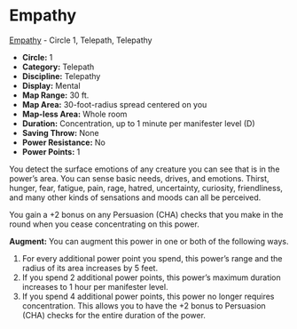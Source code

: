 # Empathy

[Empathy](/Psionics/E/Empathy.md) - Circle 1, Telepath, Telepathy

- **Circle:** 1
- **Category:** Telepath
- **Discipline:** Telepathy
- **Display:** Mental
- **Map Range:** 30 ft.
- **Map Area:** 30-foot-radius spread centered on you
- **Map-less Area:** Whole room
- **Duration:** Concentration, up to 1 minute per manifester level (D)
- **Saving Throw:** None
- **Power Resistance:** No
- **Power Points:** 1

You detect the surface emotions of any creature you can see that is in the power’s area. You can sense basic needs, drives, and emotions. Thirst, hunger, fear, fatigue, pain, rage, hatred, uncertainty, curiosity, friendliness, and many other kinds of sensations and moods can all be perceived.

You gain a +2 bonus on any Persuasion (CHA) checks that you make in the round when you cease concentrating on this power.

**Augment:** You can augment this power in one or both of the following ways.

1. For every additional power point you spend, this power’s range and the radius of its area increases by 5 feet.
2. If you spend 2 additional power points, this power’s maximum duration increases to 1 hour per manifester level.
3. If you spend 4 additional power points, this power no longer requires concentration. This allows you to have the +2 bonus to Persuasion (CHA) checks for the entire duration of the power.
